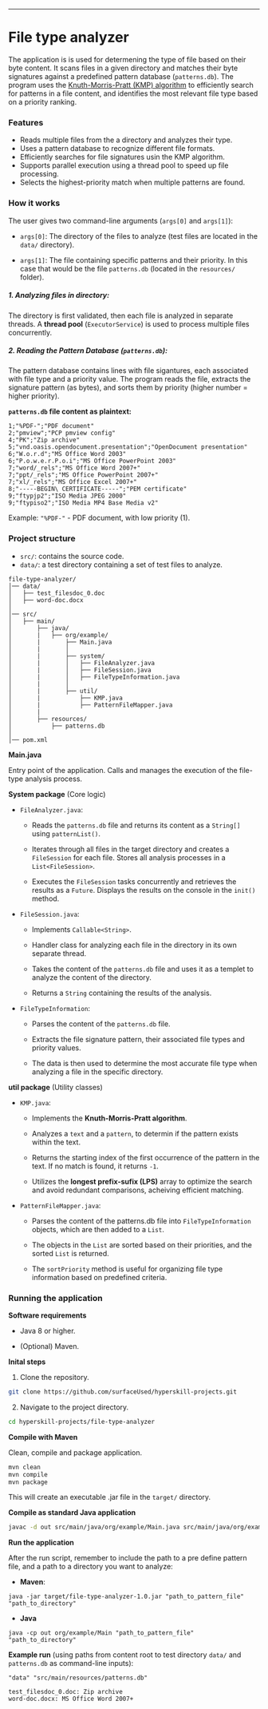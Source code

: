---
# File type analyzer

The application is is used for determening the type of file based on their byte content. It scans files in a given directory and matches their byte 
signatures against a predefined pattern database (`patterns.db`). The program uses the [Knuth-Morris-Pratt (KMP) 
algorithm](https://en.wikipedia.org/wiki/Knuth%E2%80%93Morris%E2%80%93Pratt_algorithm) to efficiently search for patterns in a file content, and identifies the most relevant file type based on a priority ranking. 

### Features

- Reads multiple files from the a directory and analyzes their type.
- Uses a pattern database to recognize different file formats.
- Efficiently searches for file signatures usin the KMP algorithm.
- Supports parallel execution using a thread pool to speed up file processing.
- Selects the highest-priority match when multiple patterns are found.

### How it works

The user gives two command-line arguments (`args[0]` and `args[1]`):
   
   - `args[0]`: The directory of the files to analyze (test files are located in the `data/` directory).

   - `args[1]`: The file containing specific patterns and their priority. In this case that would be the file `patterns.db` (located in the `resources/` folder).


##### **1. Analyzing files in directory:** 

The directory is first validated, then each file is analyzed in separate threads. A **thread pool** (`ExecutorService`) is used to process multiple files concurrently.

##### **2. Reading the Pattern Database (`patterns.db`):**

The pattern database contains lines with file sigantures, each associated with file type and a priority value. The program reads the file, extracts the signature pattern (as bytes), and sorts them by priority (higher number = higher priority).

**`patterns.db` file content as plaintext:**

```plaintext
1;"%PDF-";"PDF document"
2;"pmview";"PCP pmview config"
4;"PK";"Zip archive"
5;"vnd.oasis.opendocument.presentation";"OpenDocument presentation"
6;"W.o.r.d";"MS Office Word 2003"
6;"P.o.w.e.r.P.o.i";"MS Office PowerPoint 2003"
7;"word/_rels";"MS Office Word 2007+"
7;"ppt/_rels";"MS Office PowerPoint 2007+"
7;"xl/_rels";"MS Office Excel 2007+"
8;"-----BEGIN\ CERTIFICATE-----";"PEM certificate"
9;"ftypjp2";"ISO Media JPEG 2000"
9;"ftypiso2";"ISO Media MP4 Base Media v2"
```
Example: `"%PDF-"` - PDF document, with low priority (1).

### Project structure

- `src/`: contains the source code.
- `data/`: a test directory containing a set of test files to analyze.

```plaintext
file-type-analyzer/
│── data/
│   ├── test_filesdoc_0.doc
│   ├── word-doc.docx
│
│── src/
│   ├── main/
│       ├── java/
│       |   ├── org/example/
│       |       ├── Main.java
│       |       │
│       |       ├── system/
│       |       │   ├── FileAnalyzer.java
│       |       │   ├── FileSession.java
│       |       │   ├── FileTypeInformation.java
│       |       │
│       |       ├── util/
│       |           ├── KMP.java
│       |           ├── PatternFileMapper.java
│       |
│       ├── resources/
│           ├── patterns.db
│
│── pom.xml
```
**Main.java**

Entry point of the application. Calls and manages the execution of the file-type analysis process. 

**System package** (Core logic)

- `FileAnalyzer.java`:

   - Reads the `patterns.db` file and returns its content as a `String[]` using `patternList()`.
    
   - Iterates through all files in the target directory and creates a `FileSession` for each file.
Stores all analysis processes in a `List<FileSession>`.

   - Executes the `FileSession` tasks concurrently and retrieves the results as a `Future`.
Displays the results on the console in the `init()` method.

- `FileSession.java`:

   - Implements `Callable<String>`. 
   
   - Handler class for analyzing each file in the directory in its own separate thread. 

   - Takes the content of the `patterns.db` file and uses it as a templet to analyze the content of the directory. 

   - Returns a `String`  containing the results of the analysis. 

- `FileTypeInformation`:

   - Parses the content of the `patterns.db` file.

   - Extracts the file signature pattern, their associated file types and priority values.

   - The data is then used to determine the most accurate file type when analyzing a file in the specific directory. 

**util package** (Utility classes)

- `KMP.java`:

   - Implements the **Knuth-Morris-Pratt algorithm**. 
   
   - Analyzes a `text` and a `pattern`, to determin if the pattern exists within the text.

   - Returns the starting index of the first occurrence of the pattern in the text. If no match is found, it returns `-1`.

   - Utilizes the **longest prefix-sufix (LPS)** array to optimize the search and avoid redundant comparisons, acheiving efficient matching. 

- `PatternFileMapper.java`:

   - Parses the content of the patterns.db file into `FileTypeInformation` objects, which are then added to a `List`.

   - The objects in the `List` are sorted based on their priorities, and the sorted `List` is returned.

   - The `sortPriority` method is useful for organizing file type information based on predefined criteria.

### Running the application

**Software requirements**

- Java 8 or higher.

- (Optional) Maven.

**Inital steps**

1. Clone the repository.

```bash
git clone https://github.com/surfaceUsed/hyperskill-projects.git
```

2. Navigate to the project directory.

```bash
cd hyperskill-projects/file-type-analyzer
```

**Compile with Maven**

Clean, compile and package application.

```bash
mvn clean
mvn compile
mvn package
```
This will create an executable .jar file in the `target/` directory.

**Compile as standard Java application**

```bash
javac -d out src/main/java/org/example/Main.java src/main/java/org/example/system/*.java src/main/java/org/example/util/*.java
```
**Run the application**

After the run script, remember to include the path to a pre define pattern file, and a path to a directory you want to analyze:

- **Maven**:

```plaintext
java -jar target/file-type-analyzer-1.0.jar "path_to_pattern_file" "path_to_directory"
```
- **Java**

```plaintext
java -cp out org/example/Main "path_to_pattern_file" "path_to_directory"
```

**Example run** (using paths from content root to test directory `data/` and `patterns.db` as command-line inputs): 

```plaintext
"data" "src/main/resources/patterns.db"
```

```plaintext
test_filesdoc_0.doc: Zip archive
word-doc.docx: MS Office Word 2007+
```